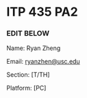 # ITP 435 PA2 #

### EDIT BELOW ###
Name: Ryan Zheng

Email: ryanzhen@usc.edu

Section: [T/TH]

Platform: [PC]

